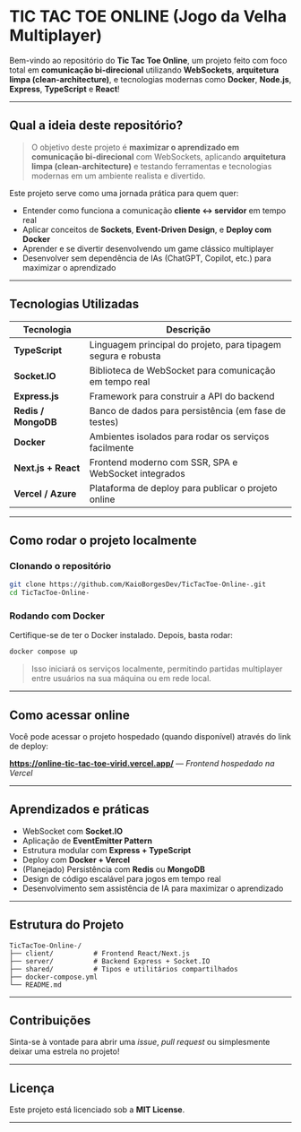 # TIC TAC TOE ONLINE (Jogo da Velha Multiplayer)

Bem-vindo ao repositório do **Tic Tac Toe Online**, um projeto feito com foco total em **comunicação bi-direcional** utilizando **WebSockets**, **arquitetura limpa (clean-architecture)**, e tecnologias modernas como **Docker**, **Node.js**, **Express**, **TypeScript** e **React**!

---

## Qual a ideia deste repositório?

> O objetivo deste projeto é **maximizar o aprendizado em comunicação bi-direcional** com WebSockets, aplicando **arquitetura limpa (clean-architecture)** e testando ferramentas e tecnologias modernas em um ambiente realista e divertido.

Este projeto serve como uma jornada prática para quem quer:

* Entender como funciona a comunicação **cliente ↔ servidor** em tempo real
* Aplicar conceitos de **Sockets**, **Event-Driven Design**, e **Deploy com Docker**
* Aprender e se divertir desenvolvendo um game clássico multiplayer
* Desenvolver sem dependência de IAs (ChatGPT, Copilot, etc.) para maximizar o aprendizado

---

## Tecnologias Utilizadas

| Tecnologia             | Descrição                                                     |
| ---------------------- | ------------------------------------------------------------- |
| **TypeScript**         | Linguagem principal do projeto, para tipagem segura e robusta |
| **Socket.IO**          | Biblioteca de WebSocket para comunicação em tempo real        |
| **Express.js**         | Framework para construir a API do backend                     |
| **Redis / MongoDB**    | Banco de dados para persistência (em fase de testes)          |
| **Docker**             | Ambientes isolados para rodar os serviços facilmente          |
| **Next.js + React**    | Frontend moderno com SSR, SPA e WebSocket integrados          |
| **Vercel / Azure**     | Plataforma de deploy para publicar o projeto online           |

---

## Como rodar o projeto localmente

### Clonando o repositório

```bash
git clone https://github.com/KaioBorgesDev/TicTacToe-Online-.git
cd TicTacToe-Online-
```

### Rodando com Docker

Certifique-se de ter o Docker instalado. Depois, basta rodar:

```bash
docker compose up
```

> Isso iniciará os serviços localmente, permitindo partidas multiplayer entre usuários na sua máquina ou em rede local.

---

## Como acessar online

Você pode acessar o projeto hospedado (quando disponível) através do link de deploy:

**https://online-tic-tac-toe-virid.vercel.app/** — *Frontend hospedado na Vercel*

---

## Aprendizados e práticas

* WebSocket com **Socket.IO**
* Aplicação de **EventEmitter Pattern**
* Estrutura modular com **Express + TypeScript**
* Deploy com **Docker + Vercel**
* (Planejado) Persistência com **Redis** ou **MongoDB**
* Design de código escalável para jogos em tempo real
* Desenvolvimento sem assistência de IA para maximizar o aprendizado

---

## Estrutura do Projeto

```plaintext
TicTacToe-Online-/
├── client/          # Frontend React/Next.js
├── server/          # Backend Express + Socket.IO
├── shared/          # Tipos e utilitários compartilhados
├── docker-compose.yml
└── README.md
```

---

## Contribuições

Sinta-se à vontade para abrir uma *issue*, *pull request* ou simplesmente deixar uma estrela no projeto!

---

## Licença

Este projeto está licenciado sob a **MIT License**.

---

